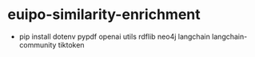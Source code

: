 # euipo-similarity-enrichment

- pip install dotenv pypdf openai utils rdflib neo4j langchain langchain-community tiktoken